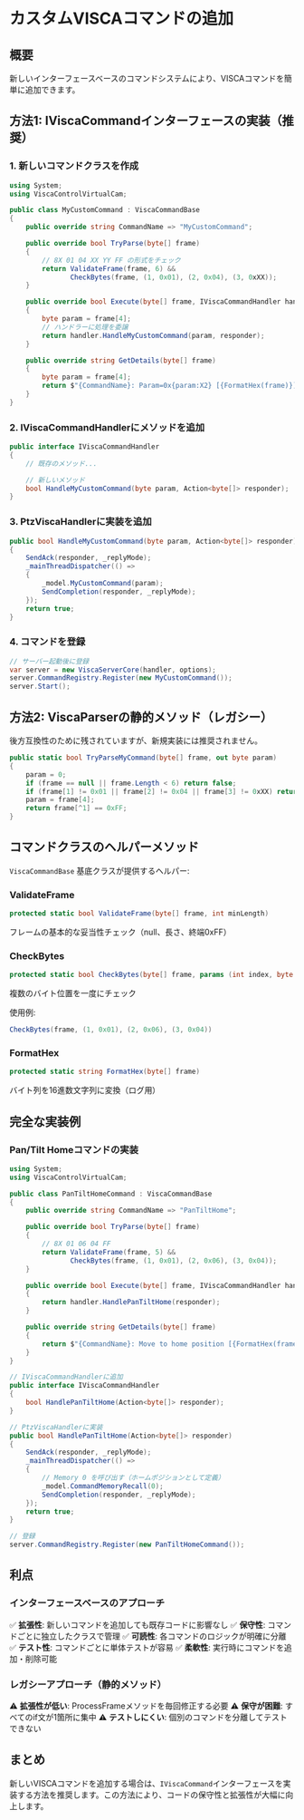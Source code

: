 # カスタムVISCAコマンドの追加

## 概要

新しいインターフェースベースのコマンドシステムにより、VISCAコマンドを簡単に追加できます。

## 方法1: IViscaCommandインターフェースの実装（推奨）

### 1. 新しいコマンドクラスを作成

```csharp
using System;
using ViscaControlVirtualCam;

public class MyCustomCommand : ViscaCommandBase
{
    public override string CommandName => "MyCustomCommand";

    public override bool TryParse(byte[] frame)
    {
        // 8X 01 04 XX YY FF の形式をチェック
        return ValidateFrame(frame, 6) &&
               CheckBytes(frame, (1, 0x01), (2, 0x04), (3, 0xXX));
    }

    public override bool Execute(byte[] frame, IViscaCommandHandler handler, Action<byte[]> responder)
    {
        byte param = frame[4];
        // ハンドラーに処理を委譲
        return handler.HandleMyCustomCommand(param, responder);
    }

    public override string GetDetails(byte[] frame)
    {
        byte param = frame[4];
        return $"{CommandName}: Param=0x{param:X2} [{FormatHex(frame)}]";
    }
}
```

### 2. IViscaCommandHandlerにメソッドを追加

```csharp
public interface IViscaCommandHandler
{
    // 既存のメソッド...

    // 新しいメソッド
    bool HandleMyCustomCommand(byte param, Action<byte[]> responder);
}
```

### 3. PtzViscaHandlerに実装を追加

```csharp
public bool HandleMyCustomCommand(byte param, Action<byte[]> responder)
{
    SendAck(responder, _replyMode);
    _mainThreadDispatcher(() =>
    {
        _model.MyCustomCommand(param);
        SendCompletion(responder, _replyMode);
    });
    return true;
}
```

### 4. コマンドを登録

```csharp
// サーバー起動後に登録
var server = new ViscaServerCore(handler, options);
server.CommandRegistry.Register(new MyCustomCommand());
server.Start();
```

## 方法2: ViscaParserの静的メソッド（レガシー）

後方互換性のために残されていますが、新規実装には推奨されません。

```csharp
public static bool TryParseMyCommand(byte[] frame, out byte param)
{
    param = 0;
    if (frame == null || frame.Length < 6) return false;
    if (frame[1] != 0x01 || frame[2] != 0x04 || frame[3] != 0xXX) return false;
    param = frame[4];
    return frame[^1] == 0xFF;
}
```

## コマンドクラスのヘルパーメソッド

`ViscaCommandBase` 基底クラスが提供するヘルパー:

### ValidateFrame
```csharp
protected static bool ValidateFrame(byte[] frame, int minLength)
```
フレームの基本的な妥当性チェック（null、長さ、終端0xFF）

### CheckBytes
```csharp
protected static bool CheckBytes(byte[] frame, params (int index, byte value)[] checks)
```
複数のバイト位置を一度にチェック

使用例:
```csharp
CheckBytes(frame, (1, 0x01), (2, 0x06), (3, 0x04))
```

### FormatHex
```csharp
protected static string FormatHex(byte[] frame)
```
バイト列を16進数文字列に変換（ログ用）

## 完全な実装例

### Pan/Tilt Homeコマンドの実装

```csharp
using System;
using ViscaControlVirtualCam;

public class PanTiltHomeCommand : ViscaCommandBase
{
    public override string CommandName => "PanTiltHome";

    public override bool TryParse(byte[] frame)
    {
        // 8X 01 06 04 FF
        return ValidateFrame(frame, 5) &&
               CheckBytes(frame, (1, 0x01), (2, 0x06), (3, 0x04));
    }

    public override bool Execute(byte[] frame, IViscaCommandHandler handler, Action<byte[]> responder)
    {
        return handler.HandlePanTiltHome(responder);
    }

    public override string GetDetails(byte[] frame)
    {
        return $"{CommandName}: Move to home position [{FormatHex(frame)}]";
    }
}

// IViscaCommandHandlerに追加
public interface IViscaCommandHandler
{
    bool HandlePanTiltHome(Action<byte[]> responder);
}

// PtzViscaHandlerに実装
public bool HandlePanTiltHome(Action<byte[]> responder)
{
    SendAck(responder, _replyMode);
    _mainThreadDispatcher(() =>
    {
        // Memory 0 を呼び出す（ホームポジションとして定義）
        _model.CommandMemoryRecall(0);
        SendCompletion(responder, _replyMode);
    });
    return true;
}

// 登録
server.CommandRegistry.Register(new PanTiltHomeCommand());
```

## 利点

### インターフェースベースのアプローチ
✅ **拡張性**: 新しいコマンドを追加しても既存コードに影響なし
✅ **保守性**: コマンドごとに独立したクラスで管理
✅ **可読性**: 各コマンドのロジックが明確に分離
✅ **テスト性**: コマンドごとに単体テストが容易
✅ **柔軟性**: 実行時にコマンドを追加・削除可能

### レガシーアプローチ（静的メソッド）
⚠️ **拡張性が低い**: ProcessFrameメソッドを毎回修正する必要
⚠️ **保守が困難**: すべてのif文が1箇所に集中
⚠️ **テストしにくい**: 個別のコマンドを分離してテストできない

## まとめ

新しいVISCAコマンドを追加する場合は、`IViscaCommand`インターフェースを実装する方法を推奨します。この方法により、コードの保守性と拡張性が大幅に向上します。
